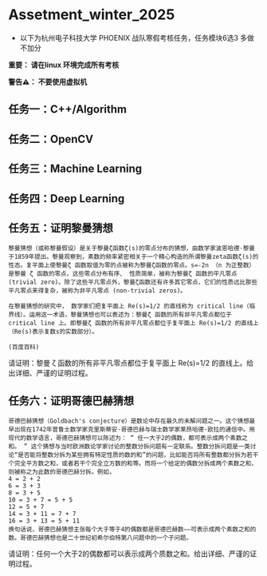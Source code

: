 # Assetment_winter_2025

+ 以下为杭州电子科技大学 PHOENIX 战队寒假考核任务，任务模块6选3 多做不加分

**重要： 请在linux 环境完成所有考核**

**警告⚠： 不要使用虚拟机**

## 任务一：C++/Algorithm

## 任务二：OpenCV

## 任务三：Machine Learning

## 任务四：Deep Learning

## 任务五：证明黎曼猜想
```
黎曼猜想（或称黎曼假设）是关于黎曼ζ函数ζ(s)的零点分布的猜想，由数学家波恩哈德·黎曼于1859年提出。黎曼观察到，素数的频率紧密相关于一个精心构造的所谓黎曼zeta函数ζ(s)的性态。复平面上使黎曼ζ 函数取值为零的点被称为黎曼ζ函数的零点。s=-2n （n 为正整数）是黎曼 ζ 函数的零点，这些零点分布有序、 性质简单，被称为黎曼ζ 函数的平凡零点 (trivial zero)。除了这些平凡零点外，黎曼ζ函数还有许多其它零点，它们的性质远比那些平凡零点来得复杂，被称为非平凡零点 (non-trivial zeros)。

在黎曼猜想的研究中， 数学家们把复平面上 Re(s)=1/2 的直线称为 critical line（临界线）。运用这一术语，黎曼猜想也可以表述为：黎曼ζ 函数的所有非平凡零点都位于 critical line 上。即黎曼ζ 函数的所有非平凡零点都位于复平面上 Re(s)=1/2 的直线上（Re(s)表示复数s的实数部分）。

(百度百科)
```
请证明：黎曼 ζ 函数的所有非平凡零点都位于复平面上 Re(s)=1/2 的直线上。给出详细、严谨的证明过程。

## 任务六：证明哥德巴赫猜想
```
哥德巴赫猜想（Goldbach's conjecture）是数论中存在最久的未解问题之一。这个猜想最早出现在1742年普鲁士数学家克里斯蒂安·哥德巴赫与瑞士数学家莱昂哈德·欧拉的通信中。用现代的数学语言，哥德巴赫猜想可以陈述为： “ 任一大于2的偶数，都可表示成两个素数之和。 ” 这个猜想与当时欧洲数论学家讨论的整数分拆问题有一定联系。整数分拆问题是一类讨论“是否能将整数分拆为某些拥有特定性质的数的和”的问题，比如能否将所有整数都分拆为若干个完全平方数之和，或者若干个完全立方数的和等。而将一个给定的偶数分拆成两个素数之和，则被称之为此数的哥德巴赫分拆。例如，
4 = 2 + 2
6 = 3 + 3
8 = 3 + 5
10 = 3 + 7 = 5 + 5
12 = 5 + 7
14 = 3 + 11 = 7 + 7
16 = 3 + 13 = 5 + 11
换句话说，哥德巴赫猜想主张每个大于等于4的偶数都是哥德巴赫数——可表示成两个素数之和的数。哥德巴赫猜想也是二十世纪初希尔伯特第八问题中的一个子问题。
```
请证明：任何一个大于2的偶数都可以表示成两个质数之和。给出详细、严谨的证明过程。
